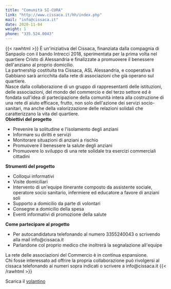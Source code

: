 ```yaml
---
title: "Comunità SI-CURA"
link: "http://www.cissaca.it/hh/index.php"
mail: "info@cissaca.it"
date: 2020-11-04
weight: 1
phone: "335.524.0043"
---
```


{{< rawhtml >}}
È un'iniziativa del Cissaca, finanziata dalla compagnia di Sanpaolo con il bando Intrecci 2018, sperimentata per la prima volta nel quartiere Cristo di Alessandria 
e finalizzate a promuovere il benessere dell'anziano al proprio domicilio.<br />
La partnership costituita tra Cissaca, ASL Alessandria, e cooperativa Il Gabbiano sarà arricchita dalla rete di associazioni che già operano sul quartiere.
<br />
Nasce dalla collaborazione di un gruppo di rappresentanti delle istituzioni, delle associazioni, del mondo del commercio e del terzo settore 
ed è fondata sull'idea di partecipazione della comunità intera alla costruzione di una rete di aiuto efficace, frutto, non solo 
dell'azione dei servizi socio-sanitari, ma anche della valorizzazione delle relazioni solidali che caratterizzano la vita del quartiere.
<br />
<strong>Obiettivi del progetto</strong>
<ul>
<li>Prevenire la solitudine e l'isolamento degli anziani</li>
<li>Informare su diritti e servizi</li>
<li>Monitorare situazioni di anziani a rischio</li>
<li>Promuovere il benessere la salute degli anziani</li>
<li>Promuovere lo sviluppo di una rete solidale tra esercizi commerciali cittadini</li>
</ul>
<strong>Strumenti del progetto</strong>
<ul>
<li>Colloqui informativi</li>
<li>Visite domiciliari</li>
<li>Intervento di un'equipe itinerante composto da assistente sociale, operatore socio sanitario, infermiere ed educatore a favore di anziani soli</li>
<li>Supporto a domicilio da parte di volontari</li>
<li>Consegne a domicilio della spesa</li>
<li>Eventi informativi di promozione della salute</li>
</ul>
<strong>Come partecipare al progetto</strong>
<ul>
<li>Per autocandidatura telefonando al numero 3355240043 o scrivendo alla mail info@cissaca.it</li>
<li>Parlandone col proprio medico che inoltrerà la segnalazione all'equipe</li>
</ul>
La rete delle associazioni del Commercio è in continua espansione.<br />
Chi fosse interessato ad offrire la propria collaborazione può rivolgersi al cissaca telefonando ai numeri sopra indicati o scrivere a info@cissaca.it
{{< /rawhtml >}}

Scarica il [volantino](/documents/cissaca-comunita-sicura.pdf)
